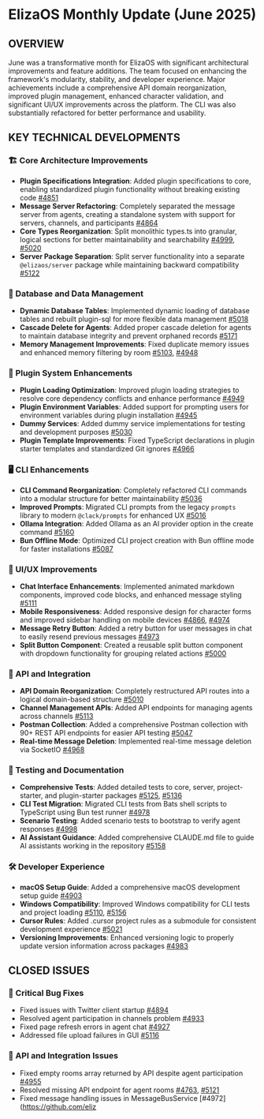# ElizaOS Monthly Update (June 2025)

## OVERVIEW
June was a transformative month for ElizaOS with significant architectural improvements and feature additions. The team focused on enhancing the framework's modularity, stability, and developer experience. Major achievements include a comprehensive API domain reorganization, improved plugin management, enhanced character validation, and significant UI/UX improvements across the platform. The CLI was also substantially refactored for better performance and usability.

## KEY TECHNICAL DEVELOPMENTS

### 🏗️ Core Architecture Improvements
- **Plugin Specifications Integration**: Added plugin specifications to core, enabling standardized plugin functionality without breaking existing code [#4851](https://github.com/elizaos/eliza/pull/4851)
- **Message Server Refactoring**: Completely separated the message server from agents, creating a standalone system with support for servers, channels, and participants [#4864](https://github.com/elizaos/eliza/pull/4864)
- **Core Types Reorganization**: Split monolithic types.ts into granular, logical sections for better maintainability and searchability [#4999](https://github.com/elizaos/eliza/pull/4999), [#5020](https://github.com/elizaos/eliza/pull/5020)
- **Server Package Separation**: Split server functionality into a separate `@elizaos/server` package while maintaining backward compatibility [#5122](https://github.com/elizaos/eliza/pull/5122)

### 🔄 Database and Data Management
- **Dynamic Database Tables**: Implemented dynamic loading of database tables and rebuilt plugin-sql for more flexible data management [#5018](https://github.com/elizaos/eliza/pull/5018)
- **Cascade Delete for Agents**: Added proper cascade deletion for agents to maintain database integrity and prevent orphaned records [#5171](https://github.com/elizaos/eliza/pull/5171)
- **Memory Management Improvements**: Fixed duplicate memory issues and enhanced memory filtering by room [#5103](https://github.com/elizaos/eliza/pull/5103), [#4948](https://github.com/elizaos/eliza/pull/4948)

### 🧩 Plugin System Enhancements
- **Plugin Loading Optimization**: Improved plugin loading strategies to resolve core dependency conflicts and enhance performance [#4949](https://github.com/elizaos/eliza/pull/4949)
- **Plugin Environment Variables**: Added support for prompting users for environment variables during plugin installation [#4945](https://github.com/elizaos/eliza/pull/4945)
- **Dummy Services**: Added dummy service implementations for testing and development purposes [#5030](https://github.com/elizaos/eliza/pull/5030)
- **Plugin Template Improvements**: Fixed TypeScript declarations in plugin starter templates and standardized Git ignores [#4966](https://github.com/elizaos/eliza/pull/4966)

### 🖥️ CLI Enhancements
- **CLI Command Reorganization**: Completely refactored CLI commands into a modular structure for better maintainability [#5036](https://github.com/elizaos/eliza/pull/5036)
- **Improved Prompts**: Migrated CLI prompts from the legacy `prompts` library to modern `@clack/prompts` for enhanced UX [#5016](https://github.com/elizaos/eliza/pull/5016)
- **Ollama Integration**: Added Ollama as an AI provider option in the create command [#5160](https://github.com/elizaos/eliza/pull/5160)
- **Bun Offline Mode**: Optimized CLI project creation with Bun offline mode for faster installations [#5087](https://github.com/elizaos/eliza/pull/5087)

### 🎨 UI/UX Improvements
- **Chat Interface Enhancements**: Implemented animated markdown components, improved code blocks, and enhanced message styling [#5111](https://github.com/elizaos/eliza/pull/5111)
- **Mobile Responsiveness**: Added responsive design for character forms and improved sidebar handling on mobile devices [#4866](https://github.com/elizaos/eliza/pull/4866), [#4974](https://github.com/elizaos/eliza/pull/4974)
- **Message Retry Button**: Added a retry button for user messages in chat to easily resend previous messages [#4973](https://github.com/elizaos/eliza/pull/4973)
- **Split Button Component**: Created a reusable split button component with dropdown functionality for grouping related actions [#5000](https://github.com/elizaos/eliza/pull/5000)

### 🔌 API and Integration
- **API Domain Reorganization**: Completely restructured API routes into a logical domain-based structure [#5010](https://github.com/elizaos/eliza/pull/5010)
- **Channel Management APIs**: Added API endpoints for managing agents across channels [#5113](https://github.com/elizaos/eliza/pull/5113)
- **Postman Collection**: Added a comprehensive Postman collection with 90+ REST API endpoints for easier API testing [#5047](https://github.com/elizaos/eliza/pull/5047)
- **Real-time Message Deletion**: Implemented real-time message deletion via SocketIO [#4968](https://github.com/elizaos/eliza/pull/4968)

### 🧪 Testing and Documentation
- **Comprehensive Tests**: Added detailed tests to core, server, project-starter, and plugin-starter packages [#5125](https://github.com/elizaos/eliza/pull/5125), [#5136](https://github.com/elizaos/eliza/pull/5136)
- **CLI Test Migration**: Migrated CLI tests from Bats shell scripts to TypeScript using Bun test runner [#4978](https://github.com/elizaos/eliza/pull/4978)
- **Scenario Testing**: Added scenario tests to bootstrap to verify agent responses [#4998](https://github.com/elizaos/eliza/pull/4998)
- **AI Assistant Guidance**: Added comprehensive CLAUDE.md file to guide AI assistants working in the repository [#5158](https://github.com/elizaos/eliza/pull/5158)

### 🛠️ Developer Experience
- **macOS Setup Guide**: Added a comprehensive macOS development setup guide [#4903](https://github.com/elizaos/eliza/pull/4903)
- **Windows Compatibility**: Improved Windows compatibility for CLI tests and project loading [#5110](https://github.com/elizaos/eliza/pull/5110), [#5156](https://github.com/elizaos/eliza/pull/5156)
- **Cursor Rules**: Added .cursor project rules as a submodule for consistent development experience [#5021](https://github.com/elizaos/eliza/pull/5021)
- **Versioning Improvements**: Enhanced versioning logic to properly update version information across packages [#4983](https://github.com/elizaos/eliza/pull/4983)

## CLOSED ISSUES

### 🐛 Critical Bug Fixes
- Fixed issues with Twitter client startup [#4894](https://github.com/elizaos/eliza/issues/4894)
- Resolved agent participation in channels problem [#4933](https://github.com/elizaos/eliza/issues/4933)
- Fixed page refresh errors in agent chat [#4927](https://github.com/elizaos/eliza/issues/4927)
- Addressed file upload failures in GUI [#5116](https://github.com/elizaos/eliza/issues/5116)

### 🔄 API and Integration Issues
- Fixed empty rooms array returned by API despite agent participation [#4955](https://github.com/elizaos/eliza/issues/4955)
- Resolved missing API endpoint for agent rooms [#4763](https://github.com/elizaos/eliza/issues/4763), [#5121](https://github.com/elizaos/eliza/issues/5121)
- Fixed message handling issues in MessageBusService [#4972](https://github.com/eliz